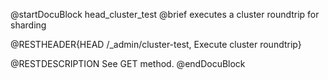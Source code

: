 
@startDocuBlock head_cluster_test
@brief executes a cluster roundtrip for sharding

@RESTHEADER{HEAD /_admin/cluster-test, Execute cluster roundtrip}

@RESTDESCRIPTION
See GET method.
@endDocuBlock


